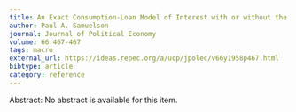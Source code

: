 ```yaml
---
title: An Exact Consumption-Loan Model of Interest with or without the Social Contrivance of Money
author: Paul A. Samuelson
journal: Journal of Political Economy
volume: 66:467-467
tags: macro
external_url: https://ideas.repec.org/a/ucp/jpolec/v66y1958p467.html
bibtype: article
category: reference
---
```

Abstract: No abstract is available for this item.

